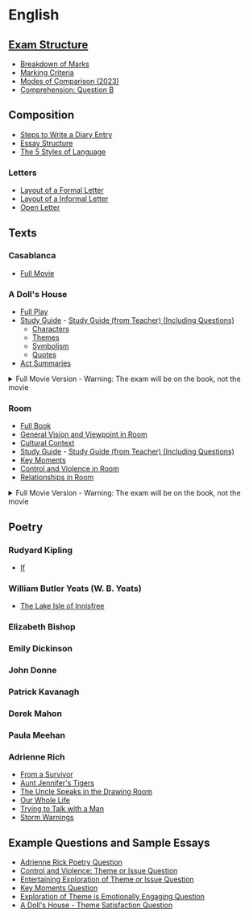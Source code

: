 # English
## [Exam Structure](exam-structure/exam-structure.md)
- [Breakdown of Marks](exam-structure/breakdown-of-marks.md)
- [Marking Criteria](exam-structure/marking-criteria.md)
- [Modes of Comparison (2023)](exam-structure/modes-of-comparison.md)
- [Comprehension: Question B](exam-structure/comprehension-question-b.md)
## Composition
- [Steps to Write a Diary Entry](composition/steps-to-write-a-diary-entry.md)
- [Essay Structure](composition/essay-structure.md)
- [The 5 Styles of Language](composition/5-langauge-styles.md)
### Letters
- [Layout of a Formal Letter](composition/letters/layout-of-a-formal-letter.md)
- [Layout of a Informal Letter](composition/letters/layout-of-an-informal-letter.md)
- [Open Letter](composition/letters/open-letter.md)
## Texts
### Casablanca
- [Full Movie](https://ia601809.us.archive.org/1/items/casablanca-1942_202012/Casablanca%20%281942%29.mp4)
### A Doll's House
- [Full Play](texts/dolls-house/dolls-house.pdf)
- [Study Guide](texts/dolls-house/study-guide.md) - [Study Guide (from Teacher) (Including Questions)](texts/dolls-house/study-guide/a-dolls-house-study-guide.pdf) 
    - [Characters](texts/dolls-house/study-guide/characters.md)
    - [Themes](texts/dolls-house/study-guide/themes.md)
    - [Symbolism](texts/dolls-house/study-guide/symbolism.md)
    - [Quotes](texts/dolls-house/study-guide/quotes.md)
- [Act Summaries](texts/dolls-house/act-summaries.md)
<details>
<summary>Full Movie Version - Warning: The exam will be on the book, not the movie</summary>
<a href="https://ia904500.us.archive.org/4/items/a-dolls-house-1973-christmas-drama-romance/A%20Doll%27s%20House%20%281973%20Christmas%2C%20Drama%2C%20Romance%29.mp4">Full Movie</a>
</details>

### Room
- [Full Book](texts/room/room.pdf)
- [General Vision and Viewpoint in Room](texts/room/general-vision-and-viewpoint.md)
- [Cultural Context](texts/room/cultural-context.md)
- [Study Guide](texts/room/study-guide.md) - [Study Guide (from Teacher) (Including Questions)](texts/room/study-guide.pdf)
- [Key Moments](texts/room/key-moments.md)
- [Control and Violence in Room](texts/room/control-and-violence.md)
- [Relationships in Room](texts/room/relationships.md)
<details>
<summary>Full Movie Version - Warning: The exam will be on the book, not the movie</summary>
<ul>
<li><a href="https://www.primevideo.com/detail/0FBAC1VTAGPV8WG67VEQGKOQ7D/ref=atv_dl_rdr">Amazon Prime</a></li>
<li><a href="https://tv.apple.com/ie/movie/room/umc.cmc.4qedzhrvrx38fydedbko7xr0l?at=1000l3V2&ct=effeteHalicore&playableId=tvs.sbd.9001%3A1070286534">Apple TV</a></li>
</ul>
</details>

## Poetry <!--Where to find poems: [Poetry Foundation](https://www.poetryfoundation.org/)-->
### Rudyard Kipling
- [If](poetry/rudyard-kipling/if.md)
### William Butler Yeats (W. B. Yeats)
- [The Lake Isle of Innisfree](poetry/w-b-yeats/the-lake-isle-of-innisfree.md)
### Elizabeth Bishop
### Emily Dickinson
### John Donne
### Patrick Kavanagh
### Derek Mahon
### Paula Meehan
### Adrienne Rich
- [From a Survivor](poetry/adrienne-rich/from-a-survivor.md)
- [Aunt Jennifer's Tigers](poetry/adrienne-rich/aunt-jennifer-tigers.md)
- [The Uncle Speaks in the Drawing Room](poetry/adrienne-rich/the-uncle-speaks-in-the-drawing-room.md)
- [Our Whole Life](poetry/adrienne-rich/our-whole-life.md)
- [Trying to Talk with a Man](poetry/adrienne-rich/trying-to-talk-with-a-man.md)
- [Storm Warnings](poetry/adrienne-rich/storm-warnings.md)
## Example Questions and Sample Essays
- [Adrienne Rick Poetry Question](example-questions/adrienne-rich-poetry-question.md)
- [Control and Violence: Theme or Issue Question](example-questions/control-and-violence-question.md)
- [Entertaining Exploration of Theme or Issue Question](example-questions/entertaining-exploration-of-issue-question.md)
- [Key Moments Question](example-questions/key-moments-question.md)
- [Exploration of Theme is Emotionally Engaging Question](example-questions/emotionally-engaging-theme.md)
- [A Doll's House - Theme Satisfaction Question](example-questions/theme-satisfaction-a-dolls-house.md)
